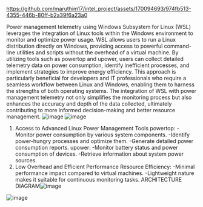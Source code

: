 

https://github.com/maruthim17/intel_project/assets/170094693/974fb513-4355-446b-80ff-b2a39f6a23a0

Power management telemetry using Windows Subsystem for Linux (WSL) leverages the integration of Linux tools within the Windows environment to monitor and optimize power usage. WSL allows users to run a Linux distribution directly on Windows, providing access to powerful command-line utilities and scripts without the overhead of a virtual machine. By utilizing tools such as powertop and upower, users can collect detailed telemetry data on power consumption, identify inefficient processes, and implement strategies to improve energy efficiency. This approach is particularly beneficial for developers and IT professionals who require a seamless workflow between Linux and Windows, enabling them to harness the strengths of both operating systems. The integration of WSL with power management telemetry not only simplifies the monitoring process but also enhances the accuracy and depth of the data collected, ultimately contributing to more informed decision-making and better resource management.
![image](https://github.com/maruthim17/intel_project/assets/170094693/dcb42055-e23e-480c-a536-c43eb514b47f)
![image](https://github.com/maruthim17/intel_project/assets/170094693/015f5b80-4e91-462b-b08a-f96cff118183)

1. Access to Advanced Linux Power Management Tools
powertop:
-Monitor power consumption by various system components.
-Identify power-hungry processes and optimize them.
-Generate detailed power consumption reports.
upower:
-Monitor battery status and power consumption of devices.
-Retrieve information about system power sources.
2. Low Overhead and Efficient Performance
Resource Efficiency:
-Minimal performance impact compared to virtual machines.
-Lightweight nature makes it suitable for continuous monitoring tasks.
ARCHITECTURE DIAGRAM![image](https://github.com/maruthim17/intel_project/assets/170094693/584f267b-90d8-4da9-8071-7a78cb9ab436)


![image](https://github.com/maruthim17/intel_project/assets/170094693/aff63f3c-efc9-486f-b655-398207c449ec)






